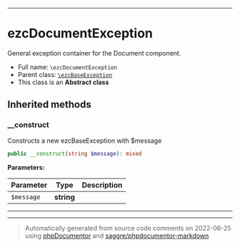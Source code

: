 ***

# ezcDocumentException

General exception container for the Document component.



* Full name: `\ezcDocumentException`
* Parent class: [`\ezcBaseException`](./ezcBaseException.md)
* This class is an **Abstract class**






## Inherited methods


### __construct

Constructs a new ezcBaseException with $message

```php
public __construct(string $message): mixed
```








**Parameters:**

| Parameter | Type | Description |
|-----------|------|-------------|
| `$message` | **string** |  |




***


***
> Automatically generated from source code comments on 2022-06-25 using [phpDocumentor](http://www.phpdoc.org/) and [saggre/phpdocumentor-markdown](https://github.com/Saggre/phpDocumentor-markdown)
